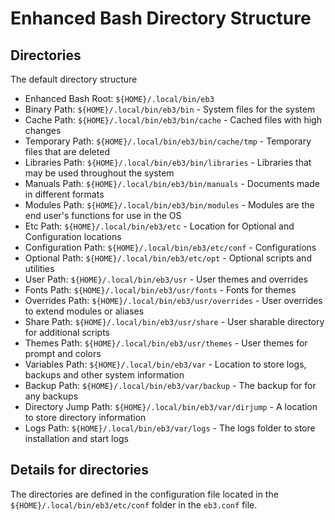 # Enhanced Bash Directory Structure

## Directories

The default directory structure
* Enhanced Bash Root: ```${HOME}/.local/bin/eb3```
* Binary Path: ```${HOME}/.local/bin/eb3/bin``` - System files for the system
* Cache Path: ```${HOME}/.local/bin/eb3/bin/cache``` - Cached files with high changes
* Temporary Path: ```${HOME}/.local/bin/eb3/bin/cache/tmp``` - Temporary files that are deleted
* Libraries Path: ```${HOME}/.local/bin/eb3/bin/libraries``` - Libraries that may be used throughout the system
* Manuals Path: ```${HOME}/.local/bin/eb3/bin/manuals``` - Documents made in different formats
* Modules Path: ```${HOME}/.local/bin/eb3/bin/modules``` - Modules are the end user's functions for use in the OS
* Etc Path: ```${HOME}/.local/bin/eb3/etc``` - Location for Optional and Configuration locations
* Configuration Path: ```${HOME}/.local/bin/eb3/etc/conf``` - Configurations
* Optional Path: ```${HOME}/.local/bin/eb3/etc/opt``` - Optional scripts and utilities
* User Path: ```${HOME}/.local/bin/eb3/usr``` - User themes and overrides
* Fonts Path: ```${HOME}/.local/bin/eb3/usr/fonts``` - Fonts for themes
* Overrides Path: ```${HOME}/.local/bin/eb3/usr/overrides``` - User overrides to extend modules or aliases
* Share Path: ```${HOME}/.local/bin/eb3/usr/share``` - User sharable directory for additional scripts
* Themes Path: ```${HOME}/.local/bin/eb3/usr/themes``` - User themes for prompt and colors
* Variables Path: ```${HOME}/.local/bin/eb3/var``` - Location to store logs, backups and other system information
* Backup Path: ```${HOME}/.local/bin/eb3/var/backup``` - The backup for for any backups
* Directory Jump Path: ```${HOME}/.local/bin/eb3/var/dirjump``` - A location to store directory information
* Logs Path: ```${HOME}/.local/bin/eb3/var/logs``` - The logs folder to store installation and start logs

## Details for directories

The directories are defined in the configuration file located in the ```${HOME}/.local/bin/eb3/etc/conf``` folder in the ```eb3.conf``` file.